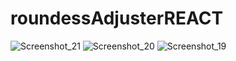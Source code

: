 # roundessAdjusterREACT

![Screenshot_21](https://github.com/MrFacysus/roundessAdjusterREACT/assets/52569856/2d24d704-cab7-48c3-91cd-9c1073896316)
![Screenshot_20](https://github.com/MrFacysus/roundessAdjusterREACT/assets/52569856/8676f843-26be-4005-b960-c848088fc688)
![Screenshot_19](https://github.com/MrFacysus/roundessAdjusterREACT/assets/52569856/34f61a90-1e2f-48a1-843b-ce6f5c3a0f6d)
